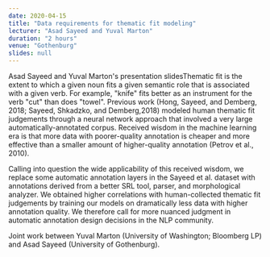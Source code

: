 ```yaml
---
date: 2020-04-15
title: "Data requirements for thematic fit modeling"
lecturer: "Asad Sayeed and Yuval Marton"
duration: "2 hours"
venue: "Gothenburg"
slides: null
---
```


Asad Sayeed and Yuval Marton's presentation slidesThematic fit is the extent to which a given noun fits a given semantic role that is associated with a given verb. For example, "knife" fits better as an instrument for the verb "cut" than does "towel". Previous work (Hong, Sayeed, and Demberg, 2018; Sayeed, Shkadzko, and Demberg,2018) modeled human thematic fit judgements through a neural network approach that involved a very large automatically-annotated corpus. Received wisdom in the machine learning era is that more data with poorer-quality annotation is cheaper and more effective than a smaller amount of higher-quality annotation (Petrov et al., 2010).

Calling into question the wide applicability of this received wisdom, we replace some automatic annotation layers in the Sayeed et al. dataset with annotations derived from a better SRL tool, parser, and morphological analyzer. We obtained higher correlations with human-collected thematic fit judgements by training our models on dramatically less data with higher annotation quality. We therefore call for more nuanced judgment in automatic annotation design decisions in the NLP community.

Joint work between Yuval Marton (University of Washington; Bloomberg LP) and Asad Sayeed (University of Gothenburg).


